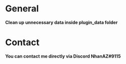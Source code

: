 # General
**Clean up unnecessary data inside plugin_data folder**

# Contact
**You can contact me directly via Discord NhanAZ#9115**
